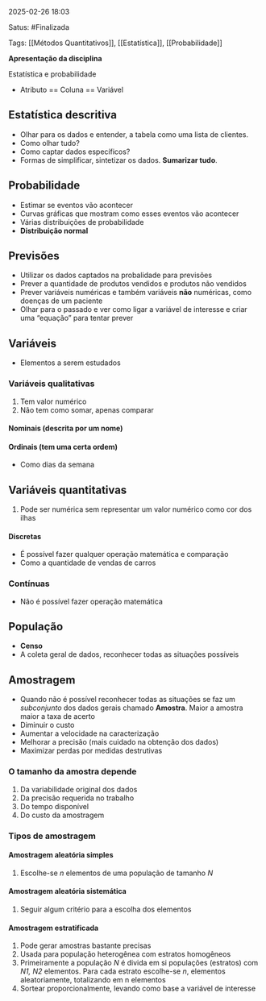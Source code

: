 2025-02-26 18:03

Satus: #Finalizada

Tags: [[Métodos Quantitativos]], [[Estatística]], [[Probabilidade]]

**Apresentação da disciplina**

Estatística e probabilidade 
- Atributo == Coluna == Variável 
## Estatística descritiva
- Olhar para os dados e entender, a tabela como uma lista de clientes.
- Como olhar tudo? 
- Como captar dados específicos? 
- Formas de simplificar, sintetizar os dados. **Sumarizar tudo**. 
## Probabilidade 
- Estimar se eventos vão acontecer
- Curvas gráficas que mostram como esses eventos vão acontecer 
- Várias distribuições de probabilidade 
- **Distribuição normal**
## Previsões 
- Utilizar os dados captados na probalidade para previsões 
- Prever a quantidade de produtos vendidos e produtos não vendidos
- Prever variáveis numéricas e também variáveis **não** numéricas, como doenças de um paciente 
- Olhar para o passado e ver como ligar a variável de interesse e criar uma “equação” para tentar prever 
## Variáveis 
- Elementos a serem estudados 
### Variáveis qualitativas
1. Tem valor numérico 
2. Não tem como somar, apenas comparar 
#### Nominais (descrita por um nome)
#### Ordinais (tem uma certa ordem)
- Como dias da semana 
## Variáveis quantitativas
1. Pode ser numérica sem representar um valor numérico como cor dos ilhas
#### Discretas 
- É possível fazer qualquer operação matemática e comparação 
- Como a quantidade de vendas de carros
### Contínuas 
- Não é possível fazer operação matemática 
## População 
- **Censo**
- A coleta geral de dados, reconhecer todas as situações possíveis 
## Amostragem
- Quando não é possível reconhecer todas as situações se faz um *subconjunto* dos dados gerais chamado **Amostra**. Maior a amostra maior a taxa de acerto
- Diminuir o custo
- Aumentar a velocidade na caracterização 
- Melhorar a precisão (mais cuidado na obtenção dos dados)
- Maximizar perdas por medidas destrutivas 
### O tamanho da amostra depende 
1. Da variabilidade original dos dados 
2. Da precisão requerida no trabalho 
3. Do tempo disponível
4. Do custo da amostragem 
### Tipos de amostragem
#### Amostragem aleatória simples
1. Escolhe-se *n* elementos de uma população de tamanho *N*
#### Amostragem aleatória sistemática 
1. Seguir algum critério para a escolha dos elementos 
#### Amostragem estratificada 
1. Pode gerar amostras bastante precisas 
2. Usada para população heterogênea com estratos homogêneos 
3. Primeiramente a população *N* é divida em si populações (estratos) com *N1, N2* elementos. Para cada estrato escolhe-se *n*, elementos aleatoriamente, totalizando em n elementos 
4. Sortear proporcionalmente, levando como base a variável de interesse 